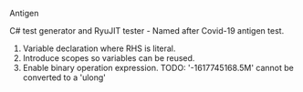 Antigen

C# test generator and RyuJIT tester - Named after Covid-19 antigen test.

1. Variable declaration where RHS is literal.
2. Introduce scopes so variables can be reused.
3. Enable binary operation expression. TODO: '-1617745168.5M' cannot be converted to a 'ulong'
